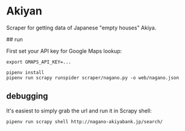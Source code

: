 # Akiyan

Scraper for getting data of Japanese "empty houses" Akiya.


## run

First set your API key for Google Maps lookup:
```
export GMAPS_API_KEY=...
```

```shell
pipenv install
pipenv run scrapy runspider scraper/nagano.py -o web/nagano.json
```

## debugging

It's easiest to simply grab the url and run it in Scrapy shell:

```shell
pipenv run scrapy shell http://nagano-akiyabank.jp/search/
```